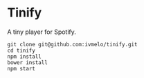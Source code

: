 # Tinify

A tiny player for Spotify.

```
git clone git@github.com:ivmelo/tinify.git
cd tinify
npm install
bower install
npm start
```
